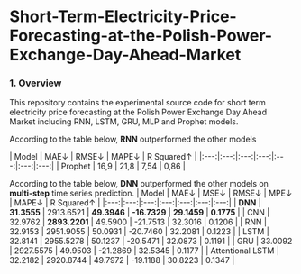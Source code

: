 # Short-Term-Electricity-Price-Forecasting-at-the-Polish-Power-Exchange-Day-Ahead-Market


### 1. Overview
This repository contains the experimental source code for short term electricity price forecasting at the Polish Power Exchange Day Ahead Market  including RNN, LSTM, GRU, MLP and Prophet models.

According to the table below, **RNN** outperformed the other models

| Model | MAE↓ | RMSE↓ | MAPE↓ | R Squared↑ |
|:---:|:---:|:---:|:---:|:---:|:---:|:---:|
| Prophet | 16,9 | 21,8 | 7,54 | 0,86 |



According to the table below, **DNN** outperformed the other models on **multi-step** time series prediction.
| Model | MAE↓ | MSE↓ | RMSE↓ | MPE↓ | MAPE↓ | R Squared↑ |
|:---:|:---:|:---:|:---:|:---:|:---:|:---:|
| **DNN** | **31.3555** | 2913.6521 | **49.3946** | **-16.7329** | **29.1459** | **0.1775** |
| CNN | 32.9762 | **2893.2201** | 49.5900 | -21.7513 | 32.3016 | 0.1206 |
| RNN | 32.9153 | 2951.9055 | 50.0931 | -20.7460 | 32.2081 | 0.1223 |
| LSTM | 32.8141 | 2955.5278 | 50.1237 | -20.5471 | 32.0873 | 0.1191 |
| GRU | 33.0092 | 2927.5575 | 49.9503 | -21.2869 | 32.5345 | 0.1177 |
| Attentional LSTM | 32.2182 | 2920.8744 | 49.7972 | -19.1188 | 30.8223 | 0.1347 |